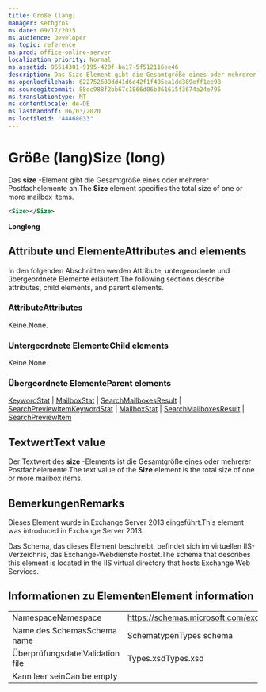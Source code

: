 ```yaml
---
title: Größe (lang)
manager: sethgros
ms.date: 09/17/2015
ms.audience: Developer
ms.topic: reference
ms.prod: office-online-server
localization_priority: Normal
ms.assetid: 96514301-9195-420f-ba17-5f512116ee46
description: Das Size-Element gibt die Gesamtgröße eines oder mehrerer Postfachelemente an.
ms.openlocfilehash: 622752688dd41d6e42f1f405ea1dd389eff1ee98
ms.sourcegitcommit: 88ec988f2bb67c1866d06b361615f3674a24e795
ms.translationtype: MT
ms.contentlocale: de-DE
ms.lasthandoff: 06/03/2020
ms.locfileid: "44468033"
---
```

# <a name="size-long"></a><span data-ttu-id="bc993-103">Größe (lang)</span><span class="sxs-lookup"><span data-stu-id="bc993-103">Size (long)</span></span>

<span data-ttu-id="bc993-104">Das **size** -Element gibt die Gesamtgröße eines oder mehrerer Postfachelemente an.</span><span class="sxs-lookup"><span data-stu-id="bc993-104">The **Size** element specifies the total size of one or more mailbox items.</span></span> 
  
```XML
<Size></Size>
```

 <span data-ttu-id="bc993-105">**Long**</span><span class="sxs-lookup"><span data-stu-id="bc993-105">**long**</span></span>
## <a name="attributes-and-elements"></a><span data-ttu-id="bc993-106">Attribute und Elemente</span><span class="sxs-lookup"><span data-stu-id="bc993-106">Attributes and elements</span></span>

<span data-ttu-id="bc993-107">In den folgenden Abschnitten werden Attribute, untergeordnete und übergeordnete Elemente erläutert.</span><span class="sxs-lookup"><span data-stu-id="bc993-107">The following sections describe attributes, child elements, and parent elements.</span></span>
  
### <a name="attributes"></a><span data-ttu-id="bc993-108">Attribute</span><span class="sxs-lookup"><span data-stu-id="bc993-108">Attributes</span></span>

<span data-ttu-id="bc993-109">Keine.</span><span class="sxs-lookup"><span data-stu-id="bc993-109">None.</span></span>
  
### <a name="child-elements"></a><span data-ttu-id="bc993-110">Untergeordnete Elemente</span><span class="sxs-lookup"><span data-stu-id="bc993-110">Child elements</span></span>

<span data-ttu-id="bc993-111">Keine.</span><span class="sxs-lookup"><span data-stu-id="bc993-111">None.</span></span>
  
### <a name="parent-elements"></a><span data-ttu-id="bc993-112">Übergeordnete Elemente</span><span class="sxs-lookup"><span data-stu-id="bc993-112">Parent elements</span></span>

<span data-ttu-id="bc993-113">[KeywordStat](keywordstat.md)  |  [MailboxStat](mailboxstat.md)  |  [SearchMailboxesResult](searchmailboxesresult.md)  |  [SearchPreviewItem](searchpreviewitem.md)</span><span class="sxs-lookup"><span data-stu-id="bc993-113">[KeywordStat](keywordstat.md) | [MailboxStat](mailboxstat.md) | [SearchMailboxesResult](searchmailboxesresult.md) | [SearchPreviewItem](searchpreviewitem.md)</span></span>
  
## <a name="text-value"></a><span data-ttu-id="bc993-114">Textwert</span><span class="sxs-lookup"><span data-stu-id="bc993-114">Text value</span></span>

<span data-ttu-id="bc993-115">Der Textwert des **size** -Elements ist die Gesamtgröße eines oder mehrerer Postfachelemente.</span><span class="sxs-lookup"><span data-stu-id="bc993-115">The text value of the **Size** element is the total size of one or more mailbox items.</span></span> 
  
## <a name="remarks"></a><span data-ttu-id="bc993-116">Bemerkungen</span><span class="sxs-lookup"><span data-stu-id="bc993-116">Remarks</span></span>

<span data-ttu-id="bc993-117">Dieses Element wurde in Exchange Server 2013 eingeführt.</span><span class="sxs-lookup"><span data-stu-id="bc993-117">This element was introduced in Exchange Server 2013.</span></span>
  
<span data-ttu-id="bc993-118">Das Schema, das dieses Element beschreibt, befindet sich im virtuellen IIS-Verzeichnis, das Exchange-Webdienste hostet.</span><span class="sxs-lookup"><span data-stu-id="bc993-118">The schema that describes this element is located in the IIS virtual directory that hosts Exchange Web Services.</span></span>
  
## <a name="element-information"></a><span data-ttu-id="bc993-119">Informationen zu Elementen</span><span class="sxs-lookup"><span data-stu-id="bc993-119">Element information</span></span>

|||
|:-----|:-----|
|<span data-ttu-id="bc993-120">Namespace</span><span class="sxs-lookup"><span data-stu-id="bc993-120">Namespace</span></span>  <br/> |https://schemas.microsoft.com/exchange/services/2006/types  <br/> |
|<span data-ttu-id="bc993-121">Name des Schemas</span><span class="sxs-lookup"><span data-stu-id="bc993-121">Schema name</span></span>  <br/> |<span data-ttu-id="bc993-122">Schematypen</span><span class="sxs-lookup"><span data-stu-id="bc993-122">Types schema</span></span>  <br/> |
|<span data-ttu-id="bc993-123">Überprüfungsdatei</span><span class="sxs-lookup"><span data-stu-id="bc993-123">Validation file</span></span>  <br/> |<span data-ttu-id="bc993-124">Types.xsd</span><span class="sxs-lookup"><span data-stu-id="bc993-124">Types.xsd</span></span>  <br/> |
|<span data-ttu-id="bc993-125">Kann leer sein</span><span class="sxs-lookup"><span data-stu-id="bc993-125">Can be empty</span></span>  <br/> ||
   

